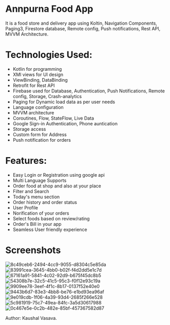 # Annpurna Food App

It is a food store and delivery app using Koltin, Navigation Components, Paging3, Firestore database, Remote config, Push notifications, Rest API, MVVM Architecture.

# Technologies Used:
- Kotlin for programming
- XMl views for UI design
- ViewBinding, DataBinding
- Retrofit for Rest API
- Firebase used for Database, Authentication, Push Notifications, Remote config, Storage, Crash-analytics
- Paging for Dynamic load data as per user needs
- Language configuration
- MVVM architecture
- Coroutines, Flow, StateFlow, Live Data
- Google Sign-in Authentication, Phone auntication
- Storage access
- Custom form for Address
- Push notification for orders 

# Features:
- Easy Login or Registration using google api
- Multi Language Supports
- Order food at shop and also at your place
- Filter and Search
- Today's menu section
- Order history and order status
- User Profile
- Norification of your orders
- Select foods based on review/rating
- Order's Bill in your app
- Seamless User friendly experience

# Screenshots

![8c49ceb6-2494-4cc9-9055-d8304c5e85da](https://github.com/KaushalVasava/Annpurna_Food_App/assets/49050597/d4216c75-d711-474f-a772-354d595b9bb8)
![83991cea-3645-4bb0-b02f-f4d2dd5e1c7d](https://github.com/KaushalVasava/Annpurna_Food_App/assets/49050597/39adc923-0e29-4444-9a75-409eeaa04cd0)
![67161a91-5841-4c02-92d9-b675f45dc8b5](https://github.com/KaushalVasava/Annpurna_Food_App/assets/49050597/e43e2997-3b36-47b4-97b9-a5908266f7e4)
![54308b7e-32c5-41c5-95c3-f0f12e93c19a](https://github.com/KaushalVasava/Annpurna_Food_App/assets/49050597/88d18726-a533-466e-95a6-6ae893a6399c)
![9909ee78-3eef-4f1c-8b17-0137f52e40e0](https://github.com/KaushalVasava/Annpurna_Food_App/assets/49050597/f83e2bbb-227f-425b-9d0c-d77e281d4834)
![9443b6d7-83e3-4bb8-be76-e1bd93ea96af](https://github.com/KaushalVasava/Annpurna_Food_App/assets/49050597/a4b6ebf8-0742-41dd-908c-23f294a9a66f)
![9e019cdb-1f06-4a39-93d4-2685f266e528](https://github.com/KaushalVasava/Annpurna_Food_App/assets/49050597/8256ecb3-2255-462f-9363-0f9aa18e396d)
![5c981919-75c7-49ea-84fc-3a5d30617988](https://github.com/KaushalVasava/Annpurna_Food_App/assets/49050597/997fba1c-3095-4bbc-b740-b0a657dd810f)
![0c467e5e-0c2b-482e-85bf-457367582d87](https://github.com/KaushalVasava/Annpurna_Food_App/assets/49050597/e095a08a-53a0-4181-92c3-c7418f501572)

Author: Kaushal Vasava.
